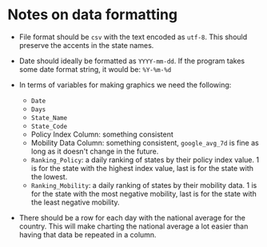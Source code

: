 # Notes on data formatting

- File format should be `csv` with the text encoded as `utf-8`. This should preserve the accents in the state names.
- Date should ideally be formatted as `YYYY-mm-dd`. If the program takes some date format string, it would be: `%Y-%m-%d`
- In terms of variables for making graphics we need the following:

  - `Date`
  - `Days`
  - `State_Name`
  - `State_Code`
  - Policy Index Column: something consistent
  - Mobility Data Column: something consistent, `google_avg_7d` is fine as long as it doesn't change in the future.
  - `Ranking_Policy`: a daily ranking of states by their policy index value. 1 is for the state with the highest index value, last is for the state with the lowest.
  - `Ranking_Mobility`: a daily ranking of states by their mobility data. 1 is for the state with the most negative mobility, last is for the state with the least negative mobility.

- There should be a row for each day with the national average for the country. This will make charting the national average a lot easier than having that data be repeated in a column.
